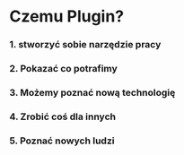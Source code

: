 Czemu Plugin?
=============


### 1. stworzyć sobie narzędzie pracy

### 2. Pokazać co potrafimy

### 3. Możemy poznać nową technologię

### 4. Zrobić coś dla innych

### 5. Poznać nowych ludzi
